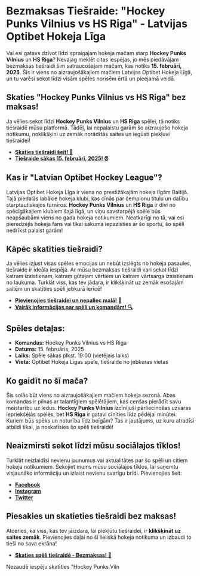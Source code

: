 # Bezmaksas Tiešraide: "Hockey Punks Vilnius vs HS Riga" - Latvijas Optibet Hokeja Līga

Vai esi gatavs dzīvot līdzi spraigajam hokeja mačam starp **Hockey Punks Vilnius** un **HS Riga**? Nevajag meklēt citas iespējas, jo mēs piedāvājam bezmaksas tiešraidi šim satraucošajam mačam, kas notiks **15. februārī, 2025**. Šis ir viens no aizraujošākajiem mačiem Latvijas Optibet Hokeja Līgā, un tu varēsi sekot līdzi visām spēles norisēm ērtā un pieejamā veidā.

## Skaties "Hockey Punks Vilnius vs HS Riga" bez maksas!

Ja vēlies sekot līdzi **Hockey Punks Vilnius** un **HS Riga** spēlei, tā notiks tiešraidē mūsu platformā. Tādēļ, lai nepalaistu garām šo aizraujošo hokeja notikumu, noklikšķini uz zemāk norādītās saites un iegūsti piekļuvi tiešraidei!

- **[Skaties tiešraidi šeit! 🎥](https://tinyurl.com/livestreamfreeo?st=Hockey+Punks+Vilnius+vs+HS+Riga&si=ghc)**
- **[Tiešraide sākas 15. februārī, 2025! ⏰](https://tinyurl.com/livestreamfreeo?st=Hockey+Punks+Vilnius+vs+HS+Riga&si=ghc)**

## Kas ir "Latvian Optibet Hockey League"?

Latvijas Optibet Hokeja Līga ir viena no prestižākajām hokeja līgām Baltijā. Tajā piedalās labākie hokeja klubi, kas cīnās par čempionu titulu un dalību starptautiskajos turnīros. **Hockey Punks Vilnius** un **HS Riga** ir divi no spēcīgākajiem klubiem šajā līgā, un viņu savstarpējā spēle būs neapšaubāmi viens no gada hokeja notikumiem. Neatkarīgi no tā, vai esi pieredzējis hokeja fans vai tikai sākumā iepazīsties ar šo sportu, šo spēli nedrīkst palaist garām!

## Kāpēc skatīties tiešraidi?

Ja vēlies izjust visas spēles emocijas un nebūt izslēgts no hokeja pasaules, tiešraide ir ideāla iespēja. Ar mūsu bezmaksas tiešraidi vari sekot līdzi katram izsistienam, katram gūtajam vārtiem un katram vārtsarga izsistienam no laukuma. Turklāt viss, kas tev jādara, ir klikšķināt uz zemāk esošajām saitēm un skatīties spēli jebkurā ierīcē!

- **[Pievienojies tiešraidei un nepaliec malā! 🏒](https://tinyurl.com/livestreamfreeo?st=Hockey+Punks+Vilnius+vs+HS+Riga&si=ghc)**
- **[Vairāk informācijas par spēli un komandām! 🔍](https://tinyurl.com/livestreamfreeo?st=Hockey+Punks+Vilnius+vs+HS+Riga&si=ghc)**

## Spēles detaļas:

- **Komandas:** Hockey Punks Vilnius vs HS Riga
- **Datums:** 15. februāris, 2025
- **Laiks:** Spēle sākas plkst. 19:00 (vietējais laiks)
- **Vieta:** Optibet Hokeja Līgas spēle, tiešraide no jebkuras vietas

## Ko gaidīt no šī mača?

Šis solās būt viens no aizraujošākajiem mačiem hokeja sezonā. Abas komandas ir pilnas ar talantīgiem spēlētājiem, kas cenšas pierādīt savu meistarību uz ledus. **Hockey Punks Vilnius** izcīnījuši pārliecinošas uzvaras iepriekšējās spēlēs, bet **HS Riga** ir gatavi cīnīties līdz pēdējai minūtei. Kuriem būs spēks un noturība līdz beigām? Tas ir jautājums, uz kuru atradīsi atbildi tikai, ja noskatīsies šo spēli tiešraidē!

## Neaizmirsti sekot līdzi mūsu sociālajos tīklos!

Turklāt neizlaidīsi nevienu jaunumus vai aktualitātes par šo spēli un citiem hokeja notikumiem. Sekojiet mums mūsu sociālajos tīklos, lai saņemtu visjaunāko informāciju un izlaist nevienu svarīgu brīdi. Pievienojies šeit:

- **[Facebook](https://tinyurl.com/livestreamfreeo?st=Hockey+Punks+Vilnius+vs+HS+Riga&si=ghc)**
- **[Instagram](https://tinyurl.com/livestreamfreeo?st=Hockey+Punks+Vilnius+vs+HS+Riga&si=ghc)**
- **[Twitter](https://tinyurl.com/livestreamfreeo?st=Hockey+Punks+Vilnius+vs+HS+Riga&si=ghc)**

## Piesakies un skatieties tiešraidi bez maksas!

Atceries, ka viss, kas tev jāizdara, lai piekļūtu tiešraidei, ir **klikšķināt uz saites zemāk**. Pievienojies daļai no šī lieliskā hokeja notikuma un izbaudi to tieši no sava ekrāna!

- **[Skaties spēli tiešraidē - Bezmaksas! 🏒](https://tinyurl.com/livestreamfreeo?st=Hockey+Punks+Vilnius+vs+HS+Riga&si=ghc)**

Nezaudē iespēju skatīties "Hockey Punks Viln
